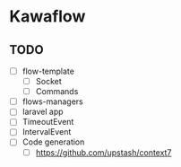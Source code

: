 # Kawaflow

## TODO

- [ ] flow-template
  - [ ] Socket
  - [ ] Commands
- [ ] flows-managers
- [ ] laravel app
- [ ] TimeoutEvent
- [ ] IntervalEvent
- [ ] Code generation
  - [ ] https://github.com/upstash/context7

